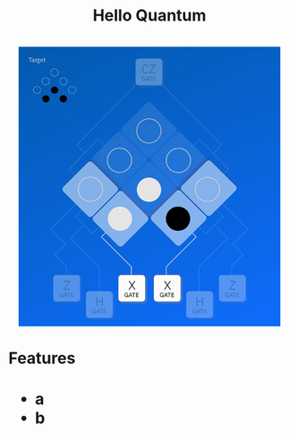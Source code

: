 <h1 align="center">Hello Quantum<h1>
<div align="center">
  <img align="center" height="500px" src="hello-quantum.jpg">
</div>
<h1>Features<h1>
  <ul>
    <li>a</li>
    <li>b</li>
  </ul>
